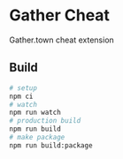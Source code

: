 # Gather Cheat

Gather.town cheat extension

## Build
```bash
# setup
npm ci
# watch
npm run watch
# production build
npm run build
# make package
npm run build:package
```
